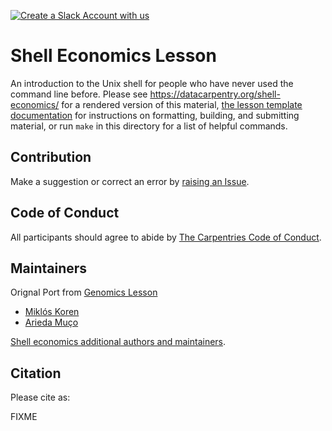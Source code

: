 [![Create a Slack Account with us](https://img.shields.io/badge/Create_Slack_Account-The_Carpentries-071159.svg)](https://swc-slack-invite.herokuapp.com/) 

# Shell Economics Lesson

An introduction to the Unix shell for people who have never used the command line before.
Please see <https://datacarpentry.org/shell-economics/> for a rendered version of this material,
[the lesson template documentation](https://carpentries.github.io/lesson-example/)
for instructions on formatting, building, and submitting material,
or run `make` in this directory for a list of helpful commands.


## Contribution

Make a suggestion or correct an error by [raising an Issue](https://github.com/datacarpentry/shell-economics/issues).

## Code of Conduct

All participants should agree to abide by [The Carpentries Code of Conduct](http://www.datacarpentry.org/code-of-conduct/).

## Maintainers

Orignal Port from [Genomics Lesson](https://datacarpentry.org/shell-genomics/)

* [Miklós Koren](https://github.com/korenmiklos)
* [Arieda Muço](https://github.com/ariedamuco) 

[Shell economics additional authors and maintainers](https://github.com/datacarpentry/shell-economics/network/members). 

## Citation

Please cite as:

FIXME
